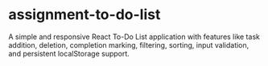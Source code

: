 # assignment-to-do-list
A simple and responsive React To-Do List application with features like task addition, deletion, completion marking, filtering, sorting, input validation, and persistent localStorage support.
